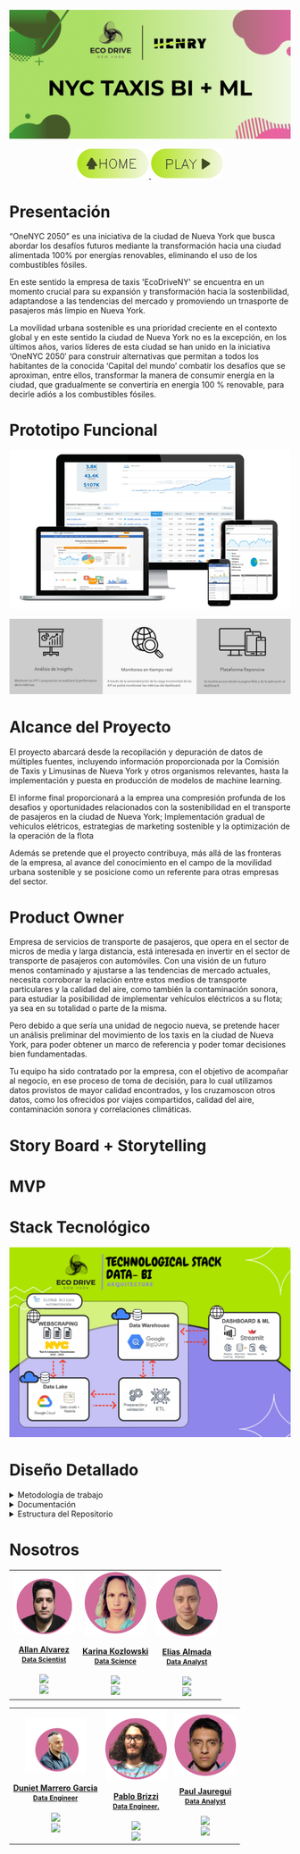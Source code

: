 ![](https://raw.githubusercontent.com/Data-Synergy/EcoDriverNY/main/img/banner.png)

<div>
    <div align='center'>
    <a href=".........." target="_blank" target="_blank">
          <img  src="img/h.png"/>
       </a>
   <a href="https://drive.google.com/drive/folders/1tHkd8Ms763gyxMZmXncMByoX8jnl0LhZ">
          <img  src="img/p.png"/>
      </a>
      </div>
</div>


# Presentación

“OneNYC 2050” es una iniciativa de la ciudad de Nueva York que busca abordar los desafíos futuros mediante la transformación hacia una ciudad alimentada 100% por energías renovables, eliminando el uso de los combustibles fósiles.

En este sentido la empresa de taxis 'EcoDriveNY' se encuentra en un momento crucial para su expansión y transformación hacia la sostenbilidad, adaptandose a las tendencias del mercado y promoviendo un trnasporte de pasajeros más limpio en Nueva York.

La movilidad urbana sostenible es una prioridad creciente en el contexto global y en este sentido la ciudad de Nueva York no es la excepción, en los últimos años, varios líderes de esta ciudad se han unido en la iniciativa ‘OneNYC 2050′ para construir alternativas que permitan a todos los habitantes de la conocida ‘Capital del mundo’ combatir los desafíos que se aproximan, entre ellos, transformar la manera de consumir energía en la ciudad, que gradualmente se convertiría en energía 100 % renovable, para decirle adiós a los combustibles fósiles.

# Prototipo Funcional
<p align="center">
  <img src="https://github.com/Data-Synergy/EcoDriverNY/blob/main/img/analisis-web-final.png" alt="Page_App">
</p>

![Page_App](https://github.com/Data-Synergy/EcoDriverNY/blob/main/img/Producto.jpg)


# Alcance del Proyecto

El proyecto abarcará desde la recopilación y depuración de datos de múltiples fuentes, incluyendo información proporcionada por la Comisión de Taxis y Limusinas de Nueva York y otros organismos relevantes, hasta la implementación y puesta en producción de modelos de machine learning. 

El informe final proporcionará a la emprea una compresión profunda de los desafios y oportunidades relacionados con la sostenibilidad en el transporte de pasajeros en la ciudad de Nueva York; Implementación gradual de vehiculos elétricos, estrategias de marketing sostenible y la optimización de la operación de la flota

Además se pretende que el proyecto contribuya, más allá de las fronteras de la empresa, al avance del conocimiento en el campo de la movilidad urbana sostenible y se posicione como un referente para otras empresas del sector.


# Product Owner

​Empresa de servicios de transporte de pasajeros, que opera en el sector de micros de media y larga distancia, está interesada en invertir en el sector de transporte de pasajeros con automóviles. Con una visión de un futuro menos contaminado y ajustarse a las tendencias de mercado actuales, necesita corroborar la relación entre estos medios de transporte particulares y la calidad del aire, como también la contaminación sonora, para estudiar la posibilidad de implementar vehículos eléctricos a su flota; ya sea en su totalidad o parte de la misma.

​Pero debido a que sería una unidad de negocio nueva, se pretende hacer un análisis preliminar del movimiento de los taxis en la ciudad de Nueva York, para poder obtener un marco de referencia y poder tomar decisiones bien fundamentadas.

​Tu equipo ha sido contratado por la empresa, con el objetivo de acompañar al negocio, en ese proceso de toma de decisión, para lo cual  utilizamos datos provistos de mayor calidad encontrados, y los cruzamoscon otros datos, como los ofrecidos por viajes compartidos, calidad del aire, contaminación sonora y correlaciones climáticas.

# Story Board  + Storytelling


# MVP


# Stack Tecnológico

 ![Stack_Tecnologico](https://github.com/Data-Synergy/EcoDriverNY/blob/main/img/Arquitectura_EcoDRIVE.jpg)



# Diseño Detallado

<details>
  <summary style="cursor: s-resize; user-select: none; position: relative;"> Metodología de trabajo </summary>

  <p>
      
[Metodologia Scrum](https://github.com/Data-Synergy/EcoDriverNY/blob/main/img/Metodologia%20de%20Trabajo.gif)
      
[Sprint N°1](https://github.com/Data-Synergy/EcoDriverNY/blob/main/img/1.png)

[Sprint N°2](https://github.com/Data-Synergy/EcoDriverNY/blob/main/img/sprint2.png)

[Sprint N°3](https://github.com/Data-Synergy/EcoDriverNY/blob/main/img/sprint%203.png)

      
  </p>
</details>

<details>
  <summary style="cursor: s-resize; user-select: none; position: relative;"> Documentación </summary>

  <p>
      
[Pautas]()
      
[Resumen Ejecutivo]()

[Reporte Técnico]()

[Referencias]()

[Conclusiones]()

  </p>
</details>

<details>
  <summary style="cursor: s-resize; user-select: none; position: relative;"> Estructura del Repositorio </summary>

  <p>
      
[1.Dashboard]() 

[2.Notebooks]() 

[3.github/workflows]() 

[4.Docs]()

[5.Assets]()


 

  </p>
</details>


# Nosotros

<table align='center'>
  <tr>
    <td align='center'>
      <div >
        <a href="https://github.com/Karrion1987" target="_blank" rel="author">
          <img width="110" src="https://raw.githubusercontent.com/Data-Synergy/EcoDriverNY/main/img/Group%2033.png"/>
        </a>
        <a href="https://github.com/Karrion1987" target="_blank" rel="author">
          <h4 style="margin-top: 1rem;">Allan Alvarez</br><small>Data Scientist</small></h4>
        </a>
        <div style='display: flex; flex-direction: column'>
        <a href="https://github.com/Karrion1987" target="_blank">
          <img style='width:8rem' src="https://img.shields.io/static/v1?style=for-the-badge&message=GitHub&color=172B4D&logo=GitHub&logoColor=FFFFFF&label="/>
        </a>
        <a href="https://www.linkedin.com/in/allan-alvarez-gonzalez-6783a2256/" target="_blank">
          <img style='width:8rem' src="https://img.shields.io/badge/linkedin%20-%230077B5.svg?&style=for-the-badge&logo=linkedin&logoColor=white"/>
        </a>
        </div>
      </div>
    </td>
    <td align='center'>
      <div >
        <a href="https://github.com/karinakozlowski" target="_blank" rel="author">
          <img width="110" src="https://raw.githubusercontent.com/Data-Synergy/EcoDriverNY/main/img/Group%2037.png"/>
        </a>
        <a href="https://github.com/karinakozlowski" target="_blank" rel="author">
          <h4 style="margin-top: 1rem;">Karina Kozlowski</br><small>Data Science</small></h4>
        </a>
        <div style='display: flex; flex-direction: column'>
        <a href="https://github.com/karinakozlowski" target="_blank">
          <img style='width:8rem' src="https://img.shields.io/static/v1?style=for-the-badge&message=GitHub&color=172B4D&logo=GitHub&logoColor=FFFFFF&label="/>
        </a>
        <a href="https://www.linkedin.com/in/karina-kozlowski-625535217/" target="_blank">
          <img style='width:8rem' src="https://img.shields.io/badge/linkedin%20-%230077B5.svg?&style=for-the-badge&logo=linkedin&logoColor=white"/>
        </a>
        </div>
      </div>
    </td>
    <td align='center'>
      <div >
        <a href="https://github.com/EliasIchi" target="_blank" rel="author">
          <img width="110" src="https://github.com/Data-Synergy/EcoDriverNY/blob/main/img/Group%2036.png"/>
        </a>
        <a href="https://github.com/EliasIchi" target="_blank" rel="author">
          <h4 style="margin-top: 1rem;">Elias Almada</br><small>Data Analyst</small></h4>
        </a>
        <div style='display: flex; flex-direction: column'>
        <a href="https://github.com/EliasIchi" target="_blank">
          <img style='width:8rem' src="https://img.shields.io/static/v1?style=for-the-badge&message=GitHub&color=172B4D&logo=GitHub&logoColor=FFFFFF&label="/>
        </a>
        <a href="https://www.linkedin.com/in/elias-almada-795a54158/" target="_blank">
          <img style='width:8rem' src="https://img.shields.io/badge/linkedin%20-%230077B5.svg?&style=for-the-badge&logo=linkedin&logoColor=white"/>
        </a>
        </div>
      </div>
    </td>
  </tr>
  </table>
  <table align='center'>
<tr>
<td align='center'>
      <div >
        <a href="https://github.com/dunietmg" target="_blank" rel="author">
          <img width="110" src="https://raw.githubusercontent.com/Data-Synergy/EcoDriverNY/main/img/Group%2038.png"/>
        </a>
        <a href="https://github.com/dunietmg" target="_blank" rel="author">
          <h4 style="margin-top: 1rem;">Duniet Marrero Garcia</br><small> Data Engineer</small></h4>
        </a>
        <div style='display: flex; flex-direction: column'>
        <a href="https://github.com/dunietmg" target="_blank">
          <img style='width:8rem' src="https://img.shields.io/static/v1?style=for-the-badge&message=GitHub&color=172B4D&logo=GitHub&logoColor=FFFFFF&label="/>
        </a>
        <a href="https://www.linkedin.com/in/duniet-marrero-garcia/" target="_blank">
          <img style='width:8rem' src="https://img.shields.io/badge/linkedin%20-%230077B5.svg?&style=for-the-badge&logo=linkedin&logoColor=white"/>
        </a>
        </div>
      </div>
    </td>
<td align='center'>
      <div >
        <a href="https://github.com/paulusbrizzi" target="_blank" rel="author">
          <img width="110" src="https://github.com/Data-Synergy/EcoDriverNY/blob/main/img/Group%2034.png"/>
        </a>
        <a href="https://github.com/paulusbrizzi" target="_blank" rel="author">
          <h4 style="margin-top: 1rem;">Pablo Brizzi</br><small>Data Engineer.</small></h4>
        </a>
        <div style='display: flex; flex-direction: column'>
        <a href="https://github.com/paulusbrizzi" target="_blank">
          <img style='width:8rem' src="https://img.shields.io/static/v1?style=for-the-badge&message=GitHub&color=172B4D&logo=GitHub&logoColor=FFFFFF&label="/>
        </a>
        <a href="https://www.linkedin.com/in/pablojbrizzi/" target="_blank">
          <img style='width:8rem' src="https://img.shields.io/badge/linkedin%20-%230077B5.svg?&style=for-the-badge&logo=linkedin&logoColor=white"/>
        </a>
        </div>
      </div>

  <td align='center'>
      <div >
        <a href="https://github.com/TRAZE42" target="_blank" rel="author">
          <img width="110" src="https://github.com/Data-Synergy/EcoDriverNY/blob/main/img/Group%2035.png"/>
        </a>
        <a href="https://github.com/TRAZE42" target="_blank" rel="author">
          <h4 style="margin-top: 1rem;">Paul Jauregui</br><small>Data Analyst</small></h4>
        </a>
        <div style='display: flex; flex-direction: column'>
        <a href="https://github.com/TRAZE42" target="_blank">
          <img style='width:8rem' src="https://img.shields.io/static/v1?style=for-the-badge&message=GitHub&color=172B4D&logo=GitHub&logoColor=FFFFFF&label="/>
        </a>
        <a href="https://www.linkedin.com/in/paul-andr%C3%A9-/" target="_blank">
          <img style='width:8rem' src="https://img.shields.io/badge/linkedin%20-%230077B5.svg?&style=for-the-badge&logo=linkedin&logoColor=white"/>
        </a>
        </div>
      </div>
    </td>
  


  





  

